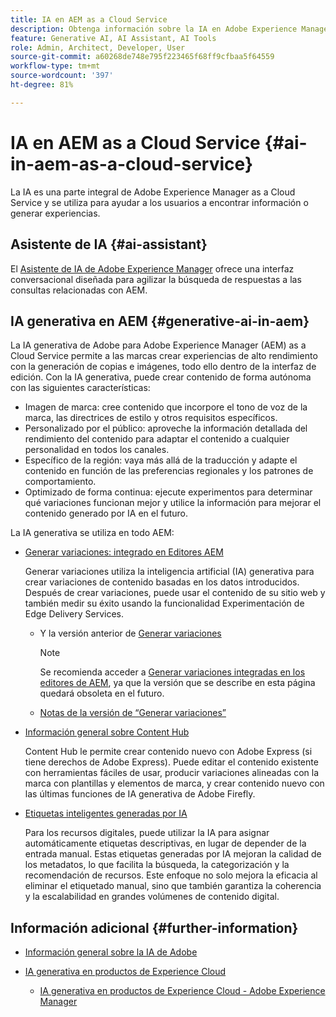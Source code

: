 ```yaml
---
title: IA en AEM as a Cloud Service
description: Obtenga información sobre la IA en Adobe Experience Manager as a Cloud Service
feature: Generative AI, AI Assistant, AI Tools
role: Admin, Architect, Developer, User
source-git-commit: a60268de748e795f223465f68ff9cfbaa5f64559
workflow-type: tm+mt
source-wordcount: '397'
ht-degree: 81%

---
```



# IA en AEM as a Cloud Service {#ai-in-aem-as-a-cloud-service}

La IA es una parte integral de Adobe Experience Manager as a Cloud Service y se utiliza para ayudar a los usuarios a encontrar información o generar experiencias.

## Asistente de IA {#ai-assistant}

El [Asistente de IA de Adobe Experience Manager](/help/implementing/cloud-manager/ai-assistant-in-aem.md) ofrece una interfaz conversacional diseñada para agilizar la búsqueda de respuestas a las consultas relacionadas con AEM.

## IA generativa en AEM {#generative-ai-in-aem}

La IA generativa de Adobe para Adobe Experience Manager (AEM) as a Cloud Service permite a las marcas crear experiencias de alto rendimiento con la generación de copias e imágenes, todo ello dentro de la interfaz de edición. Con la IA generativa, puede crear contenido de forma autónoma con las siguientes características:

* Imagen de marca: cree contenido que incorpore el tono de voz de la marca, las directrices de estilo y otros requisitos específicos.
* Personalizado por el público: aproveche la información detallada del rendimiento del contenido para adaptar el contenido a cualquier personalidad en todos los canales.
* Específico de la región: vaya más allá de la traducción y adapte el contenido en función de las preferencias regionales y los patrones de comportamiento.
* Optimizado de forma continua: ejecute experimentos para determinar qué variaciones funcionan mejor y utilice la información para mejorar el contenido generado por IA en el futuro.

La IA generativa se utiliza en todo AEM:

* [Generar variaciones: integrado en Editores AEM](/help/generative-ai/generate-variations-integrated-editor.md)

  Generar variaciones utiliza la inteligencia artificial (IA) generativa para crear variaciones de contenido basadas en los datos introducidos. Después de crear variaciones, puede usar el contenido de su sitio web y también medir su éxito usando la funcionalidad Experimentación de Edge Delivery Services.

   * Y la versión anterior de [Generar variaciones](/help/generative-ai/generate-variations.md)

     >[!NOTE]
     >
     >Se recomienda acceder a [Generar variaciones integradas en los editores de AEM](/help/generative-ai/generate-variations-integrated-editor.md), ya que la versión que se describe en esta página quedará obsoleta en el futuro.

   * [Notas de la versión de “Generar variaciones”](/help/generative-ai/release-notes-generate-variations.md)

* [Información general sobre Content Hub](/help/assets/product-overview.md)

  Content Hub le permite crear contenido nuevo con Adobe Express (si tiene derechos de Adobe Express). Puede editar el contenido existente con herramientas fáciles de usar, producir variaciones alineadas con la marca con plantillas y elementos de marca, y crear contenido nuevo con las últimas funciones de IA generativa de Adobe Firefly.

* [Etiquetas inteligentes generadas por IA](/help/assets/metadata-assets-view.md#ai-smart-tags)

  Para los recursos digitales, puede utilizar la IA para asignar automáticamente etiquetas descriptivas, en lugar de depender de la entrada manual. Estas etiquetas generadas por IA mejoran la calidad de los metadatos, lo que facilita la búsqueda, la categorización y la recomendación de recursos. Este enfoque no solo mejora la eficacia al eliminar el etiquetado manual, sino que también garantiza la coherencia y la escalabilidad en grandes volúmenes de contenido digital.

<!-- 
  * [AI Assistant in Adobe Experience Manager](/help/implementing/cloud-manager/aem-ai-assistant.md)
-->

## Información adicional {#further-information}

* [Información general sobre la IA de Adobe](https://www.adobe.com/ai/overview.html?lang=es)

* [IA generativa en productos de Experience Cloud](https://experienceleague.adobe.com/es/docs/core-services/interface/features/generative-ai)

   * [IA generativa en productos de Experience Cloud - Adobe Experience Manager](https://experienceleague.adobe.com/es/docs/core-services/interface/features/generative-ai#aem)